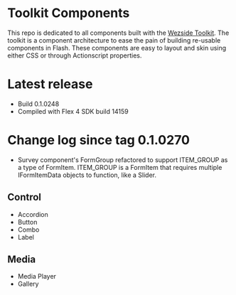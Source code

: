 Toolkit Components
==================

This repo is dedicated to all components built with the [Wezside Toolkit](https://github.com/wezside/Toolkit). The toolkit is a component architecture to ease the pain
of building re-usable components in Flash. These components are easy to layout and skin using either CSS or through Actionscript properties. 

Latest release 
=======

* Build 0.1.0248
* Compiled with Flex 4 SDK build 14159 

Change log since tag 0.1.0270
=======

* Survey component's FormGroup refactored to support ITEM_GROUP as a type of FormItem. ITEM_GROUP is a FormItem that requires multiple IFormItemData objects to function, like a Slider.

Control
-------

* Accordion
* Button
* Combo
* Label

Media
-----

* Media Player
* Gallery
